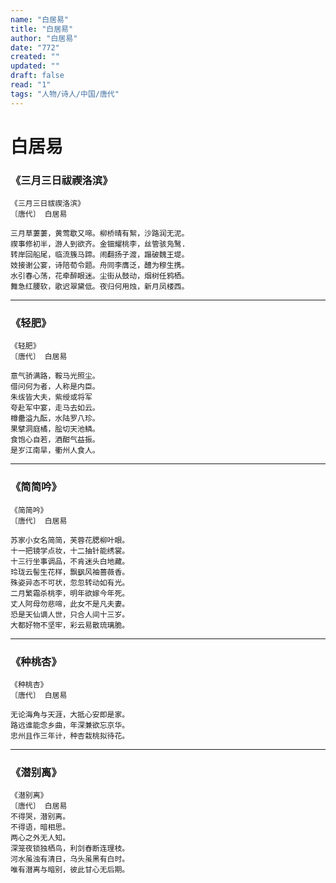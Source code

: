 ```yaml
---
name: "白居易"
title: "白居易"
author: "白居易"
date: "772"
created: ""
updated: ""
draft: false
read: "1"
tags: "人物/诗人/中国/唐代"
---
```


# 白居易

### 《三月三日祓禊洛滨》

```
《三月三日祓禊洛滨》
〔唐代〕 白居易

三月草萋萋，黄莺歇又啼。柳桥晴有絮，沙路润无泥。
禊事修初半，游人到欲齐。金钿耀桃李，丝管骇凫鹥.
转岸回船尾，临流簇马蹄。闹翻扬子渡，蹋破魏王堤。
妓接谢公宴，诗陪荀令题。舟同李膺泛，醴为穆生携。
水引春心荡，花牵醉眼迷。尘街从鼓动，烟树任鸦栖。
舞急红腰软，歌迟翠黛低。夜归何用烛，新月凤楼西。
```

---

### 《轻肥》

```
《轻肥》
〔唐代〕 白居易

意气骄满路，鞍马光照尘。
借问何为者，人称是内臣。
朱绂皆大夫，紫绶或将军
夸赴军中宴，走马去如云。
樽罍溢九酝，水陆罗八珍。
果擘洞庭橘，脍切天池鳞。
食饱心自若，酒酣气益振。
是岁江南旱，衢州人食人。
```

---

### 《简简吟》

```
《简简吟》
〔唐代〕 白居易

苏家小女名简简，芙蓉花腮柳叶眼。
十一把镜学点妆，十二抽针能绣裳。
十三行坐事调品，不肯迷头白地藏。
玲珑云髻生花样，飘飖风袖蔷薇香。
殊姿异态不可状，忽忽转动如有光。
二月繁霜杀桃李，明年欲嫁今年死。
丈人阿母勿悲啼，此女不是凡夫妻。
恐是天仙谪人世，只合人间十三岁。
大都好物不坚牢，彩云易散琉璃脆。
```

---

### 《种桃杏》

```
《种桃杏》
〔唐代〕 白居易

无论海角与天涯，大抵心安即是家。
路远谁能念乡曲，年深兼欲忘京华。
忠州且作三年计，种杏栽桃拟待花。
```

---

### 《潜别离》

```
《潜别离》
〔唐代〕 白居易
不得哭，潜别离。
不得语，暗相思。
两心之外无人知。
深笼夜锁独栖鸟，利剑舂断连理枝。
河水虽浊有清日，乌头虽黑有白时。
唯有潜离与暗别，彼此甘心无后期。
```
